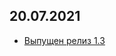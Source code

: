 <!-- ## Обновления пакетов
## Изменения
## Благодарности -->
## 20.07.2021

- [Выпущен релиз 1.3](https://lx4u.ru/rel/1.3/#/)
